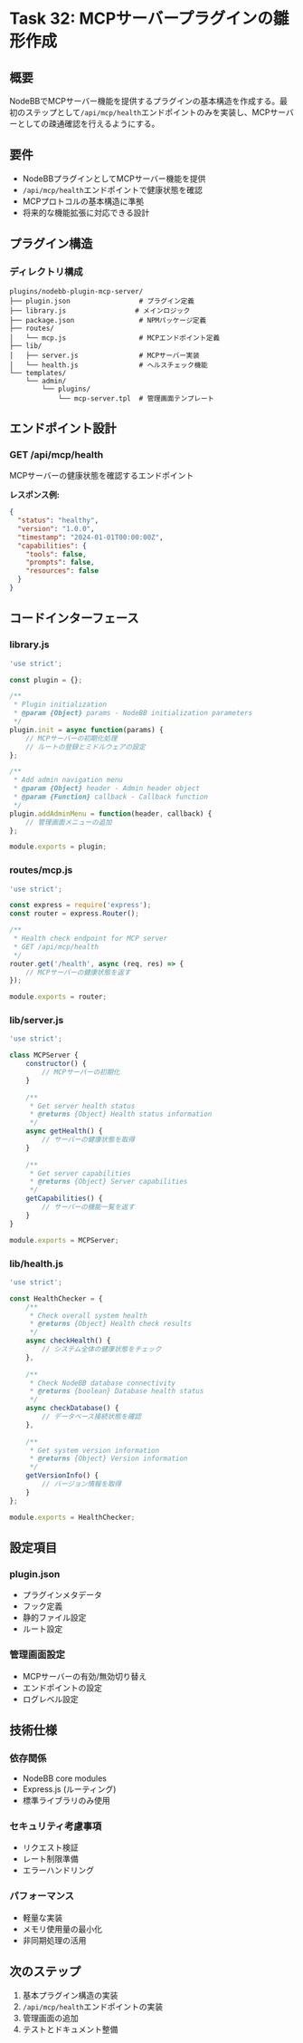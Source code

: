 # Task 32: MCPサーバープラグインの雛形作成

## 概要
NodeBBでMCPサーバー機能を提供するプラグインの基本構造を作成する。最初のステップとして`/api/mcp/health`エンドポイントのみを実装し、MCPサーバーとしての疎通確認を行えるようにする。

## 要件
- NodeBBプラグインとしてMCPサーバー機能を提供
- `/api/mcp/health`エンドポイントで健康状態を確認
- MCPプロトコルの基本構造に準拠
- 将来的な機能拡張に対応できる設計

## プラグイン構造

### ディレクトリ構成
```
plugins/nodebb-plugin-mcp-server/
├── plugin.json                 # プラグイン定義
├── library.js                 # メインロジック
├── package.json                # NPMパッケージ定義
├── routes/
│   └── mcp.js                  # MCPエンドポイント定義
├── lib/
│   ├── server.js               # MCPサーバー実装
│   └── health.js               # ヘルスチェック機能
└── templates/
    └── admin/
        └── plugins/
            └── mcp-server.tpl  # 管理画面テンプレート
```

## エンドポイント設計

### GET /api/mcp/health
MCPサーバーの健康状態を確認するエンドポイント

**レスポンス例:**
```json
{
  "status": "healthy",
  "version": "1.0.0",
  "timestamp": "2024-01-01T00:00:00Z",
  "capabilities": {
    "tools": false,
    "prompts": false,
    "resources": false
  }
}
```

## コードインターフェース

### library.js
```javascript
'use strict';

const plugin = {};

/**
 * Plugin initialization
 * @param {Object} params - NodeBB initialization parameters
 */
plugin.init = async function(params) {
    // MCPサーバーの初期化処理
    // ルートの登録とミドルウェアの設定
};

/**
 * Add admin navigation menu
 * @param {Object} header - Admin header object
 * @param {Function} callback - Callback function
 */
plugin.addAdminMenu = function(header, callback) {
    // 管理画面メニューの追加
};

module.exports = plugin;
```

### routes/mcp.js
```javascript
'use strict';

const express = require('express');
const router = express.Router();

/**
 * Health check endpoint for MCP server
 * GET /api/mcp/health
 */
router.get('/health', async (req, res) => {
    // MCPサーバーの健康状態を返す
});

module.exports = router;
```

### lib/server.js
```javascript
'use strict';

class MCPServer {
    constructor() {
        // MCPサーバーの初期化
    }
    
    /**
     * Get server health status
     * @returns {Object} Health status information
     */
    async getHealth() {
        // サーバーの健康状態を取得
    }
    
    /**
     * Get server capabilities
     * @returns {Object} Server capabilities
     */
    getCapabilities() {
        // サーバーの機能一覧を返す
    }
}

module.exports = MCPServer;
```

### lib/health.js
```javascript
'use strict';

const HealthChecker = {
    /**
     * Check overall system health
     * @returns {Object} Health check results
     */
    async checkHealth() {
        // システム全体の健康状態をチェック
    },
    
    /**
     * Check NodeBB database connectivity
     * @returns {boolean} Database health status
     */
    async checkDatabase() {
        // データベース接続状態を確認
    },
    
    /**
     * Get system version information
     * @returns {Object} Version information
     */
    getVersionInfo() {
        // バージョン情報を取得
    }
};

module.exports = HealthChecker;
```

## 設定項目

### plugin.json
- プラグインメタデータ
- フック定義
- 静的ファイル設定
- ルート設定

### 管理画面設定
- MCPサーバーの有効/無効切り替え
- エンドポイントの設定
- ログレベル設定

## 技術仕様

### 依存関係
- NodeBB core modules
- Express.js (ルーティング)
- 標準ライブラリのみ使用

### セキュリティ考慮事項
- リクエスト検証
- レート制限準備
- エラーハンドリング

### パフォーマンス
- 軽量な実装
- メモリ使用量の最小化
- 非同期処理の活用

## 次のステップ
1. 基本プラグイン構造の実装
2. `/api/mcp/health`エンドポイントの実装
3. 管理画面の追加
4. テストとドキュメント整備